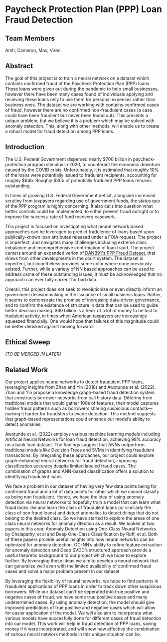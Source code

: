 # Paycheck Protection Plan (PPP) Loan Fraud Detection

## Team Members
Arsh, Cameron, Max, Viren

## Abstract

The goal of this project is to train a neural network on a dataset which contains confirmed fraud of the Paycheck Protection Plan (PPP) loans. These loans were given out during the pandemic to help small businesses, however there have been many cases found of individuals applying and recieving these loans only to use them for personal expenses rather than business ones. The dataset we are working with contains confirmed cases of fraud, however there are no confirmed non-fraudulent cases (a case could have been fraudlent but never been found out). This presents a unique problem, but we believe it is a problem which may be solved with anomaly detection. This, along with other methods, will enable us to create a robust model for fraud detection among PPP loans. 

## Introduction

The U.S. Federal Government dispersed nearly $700 billion in paycheck-protection program stimulus in 2020, to counteract the economic downturn caused by the COVID crisis. Unfortunately, it is estimated that roughly 10% of the loans were potentially issued to fradulent recipients, accounting for roughly $64b. Roughly $30b of potentially fradulent PPP loans remains outstanding. 

In times of growing U.S. Federal Government deficit, alongside increased scrutiny from taxpayers regarding use of government funds, the status quo of the PPP program is highly concerning. It also calls into question what better controls could be implemented, to either prevent fraud outright or to improve the success-rate of fund recovery casework. 

This project is focused on investigating what neural network based approaches can be leveraged to predict fradulence of loans based upon publically-known loan attributes released under a FOIA request. The project is imperfect, and navigates many challenges including extreme class imbalance and imcomprehensive confirmation of loan fraud. The project centers around an expanded verion of [DANB91's PPP Fraud Dataset](https://www.kaggle.com/datasets/danb91/covid-ppp-loan-data-with-fraud-examples?select=ppp_fraud_cases.csv), that draws from other developments in the court system. The dataset is imperfect, but nonetheless provides some color where none previously existed. Further, while a variety of NN based approaches can be used to address osme of these outstanding issues, it must be acknowledged that no approach can ever fully correct for bad data.

Overall, this project does not seek to revolutionize or even directly inform an government decisionmaking in the issuance of small business loans. Rather, it seems to demonstrate the promise of increasing data-driven governance, and to confirm the existence of structure in data that can be used to guide better decision making. $60 billion is a heck of a lot of money to be lost to fradulent activity, in times when American taxpayers are increasingly squeezed financially. One would hope that failures of this magnitude could be better derisked against moving forward.

## Ethical Sweep

_(TO BE MERGED IN LATER)_

## Related Work

Our project applies neural networks to detect fraudulent PPP loans, leveraging insights from Zhan and Yin (2018) and Awotunde et al. (2022). Zhan and Yin propose a knowledge graph-based fraud detection system that constructs borrower networks from call history data. Differing from traditional models that would gather 100s of features, their model captures hidden fraud patterns such as borrowers sharing suspicious contacts—making it harder for fraudsters to evade detection. This method suggests that graph-based representations could enhance our model’s ability to detect anomalies.

Awotunde et al. (2022) employs various machine learning models including Artificial Neural Networks for loan fraud detection, achieving 98% accuracy on a bank loan dataset. The findings suggest that ANNs outperform traditional models like Decision Trees and SVMs in identifying fraudulent transactions. By integrating these approaches, our project could explore graph-enhanced neural networks for fraud detection, improving classification accuracy despite limited labeled fraud cases. The combination of graphs and ANN-based classification offers a solution to identifying fraudulent loans.

We face a problem in our dataset of having very few data points being for confirmed fraud and a lot of data points for other which we cannot classify as being non fraudulent. Hence, we have the idea of using anomaly detection via neural networks to hopefully train a model that can learn what fraud looks like and learn the class of fraudulent loans (or similiarly the class of non fraud loans) and detect anomalies to detect things that do not belong to the desired class. So we have started to explore the areas of one class neural networks for anomaly dtection as a result. We looked at two papers in this area: Anomaly Detection using One-Class Neural Networks by Chalapathy, et al and Deep One-Class Classification by Ruff, et al. Both of these papers provide useful insights into how neural networks can be optimized for anomaly detection. OC-NN’s ability to refine feature extraction for anomaly detection and Deep SVDD’s structured approach provide a useful theoretic background to our project which we hope to explore further. By leveraging these ideas we aim to develop a neural network that can generalize well even with the limited availability of confirmed fraud cases and solve a major problem present in our dataset.

By leveraging the flexibility of neural networks, we hope to find patterns in fraudulent applications of PPP loans in order to track down other suspicious borrowers. While our dataset can't be seperated into true positive and negative cases of fraud, we have some true positive cases and many undetermined cases. By using anomaly detection, the model should give improved predictions of true positive and negative cases which will allow for easier application of the model. We will also aim to incorporate what various models have succesfully done for different cases of fraud detection into our model. This work will help in fraud detection of PPP loans, saving money if it were incorporated, and will show how effective the combination of various neural network methods in this unique situation can be. 
